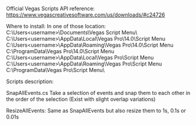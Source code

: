 
Official Vegas Scripts API reference: https://www.vegascreativesoftware.com/us/downloads/#c24726

Where to install: 
In one of those location:
C:\Users\<username>\Documents\Vegas Script Menu\ 
C:\Users\<username>\AppData\Local\Vegas Pro\14.0\Script Menu\
C:\Users\<username>\AppData\Roaming\Vegas Pro\14.0\Script Menu\
C:\ProgramData\Vegas Pro\14.0\Script Menu\
C:\Users\<username>\AppData\Local\Vegas Pro\Script Menu\
C:\Users\<username>\AppData\Roaming\Vegas Pro\Script Menu\
C:\ProgramData\Vegas Pro\Script Menu\


Scripts description: 

SnapAllEvents.cs
Take a selection of events and snap them to each other in the order of the selection
(Exist with slight overlap variations)

ResizeAllEvents:
Same as SnapAllEvents but also resize them to 1s, 0.1s or 0.01s